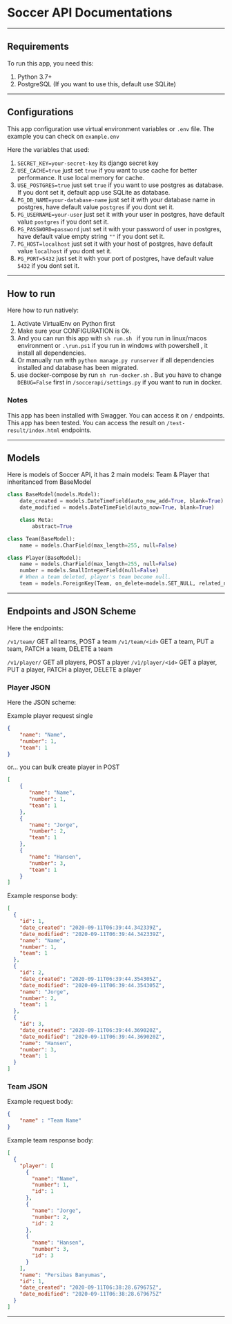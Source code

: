 # Soccer API Documentations

___ 

## Requirements

To run this app, you need this:

1. Python 3.7+
2. PostgreSQL (If you want to use this, default use SQLite)

___

## Configurations

This app configuration use virtual environment variables or `.env` file. The example you can check on `example.env`

Here the variables that used:
1. `SECRET_KEY=your-secret-key` its django secret key
2. `USE_CACHE=true` just set `true` if you want to use cache for better performance. It use local memory for cache.
3. `USE_POSTGRES=true` just set `true` if you want to use postgres as database. If you dont set it, default app use SQLite as database.
4. `PG_DB_NAME=your-database-name` just set it with your database name in postgres, have default value `postgres` if you dont set it.
5. `PG_USERNAME=your-user` just set it with your user in postgres, have default value `postgres` if you dont set it.
6. `PG_PASSWORD=password` just set it with your password of user in postgres, have default value empty string `""`  if you dont set it.
7. `PG_HOST=localhost` just set it with your host of postgres, have default value `localhost` if you dont set it.
8. `PG_PORT=5432` just set it with your port of postgres, have default value `5432` if you dont set it.
___

## How to run

Here how to run natively:
1. Activate VirtualEnv on Python first
2. Make sure your CONFIGURATION is Ok.
3. And you can run this app with `sh run.sh ` if you run in linux/macos environment or `.\run.ps1` if you run in windows with powershell , it install all dependencies. 
4. Or manually run with `python manage.py runserver` if all dependencies installed and database has been migrated.
5. use docker-compose by run `sh run-docker.sh` . But you have to change `DEBUG=False` first in `/soccerapi/settings.py` if you want to run in docker.
### Notes

This app has been installed with Swagger. You can access it on `/` endpoints.
This app has been tested. You can access the result on `/test-result/index.html` endpoints.

___

## Models

Here is models of Soccer API, it has 2 main models: Team & Player that inheritanced from BaseModel

```python
class BaseModel(models.Model):
    date_created = models.DateTimeField(auto_now_add=True, blank=True)
    date_modified = models.DateTimeField(auto_now=True, blank=True)

    class Meta:
        abstract=True

class Team(BaseModel):
    name = models.CharField(max_length=255, null=False)

class Player(BaseModel):
    name = models.CharField(max_length=255, null=False)
    number = models.SmallIntegerField(null=False)
    # When a team deleted, player's team become null.
    team = models.ForeignKey(Team, on_delete=models.SET_NULL, related_name="player", null=True)

```

___

## Endpoints and JSON Scheme

Here the endpoints:

`/v1/team/` GET all teams, POST a team
`/v1/team/<id>` GET a team, PUT a team, PATCH a team, DELETE a team

`/v1/player/` GET all players, POST a player
`/v1/player/<id>` GET a player, PUT a player, PATCH a player, DELETE a player

### Player JSON
Here the JSON scheme:

Example player request single
```json
{
    "name": "Name",
    "number": 1,
    "team": 1
}
```
or... you can bulk create player in POST
```json
[
    {
       "name": "Name",
       "number": 1,
       "team": 1
    },
    {
       "name": "Jorge",
       "number": 2,
       "team": 1
    },
    {
       "name": "Hansen",
       "number": 3,
       "team": 1
    }
]
```

Example response body:
```json
[
  {
    "id": 1,
    "date_created": "2020-09-11T06:39:44.342339Z",
    "date_modified": "2020-09-11T06:39:44.342339Z",
    "name": "Name",
    "number": 1,
    "team": 1
  },
  {
    "id": 2,
    "date_created": "2020-09-11T06:39:44.354305Z",
    "date_modified": "2020-09-11T06:39:44.354305Z",
    "name": "Jorge",
    "number": 2,
    "team": 1
  },
  {
    "id": 3,
    "date_created": "2020-09-11T06:39:44.369020Z",
    "date_modified": "2020-09-11T06:39:44.369020Z",
    "name": "Hansen",
    "number": 3,
    "team": 1
  }
]
```
### Team JSON
Example request body:
```json
{
    "name" : "Team Name"
}
```
Example team response body:
```json
[
  {
    "player": [
      {
        "name": "Name",
        "number": 1,
        "id": 1
      },
      {
        "name": "Jorge",
        "number": 2,
        "id": 2
      },
      {
        "name": "Hansen",
        "number": 3,
        "id": 3
      }
    ],
    "name": "Persibas Banyumas",
    "id": 1,
    "date_created": "2020-09-11T06:38:28.679675Z",
    "date_modified": "2020-09-11T06:38:28.679675Z"
  }
]
```

___ 
